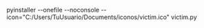 pyinstaller --onefile --noconsole --icon="C:/Users/TuUsuario/Documents/iconos/victim.ico" victim.py

